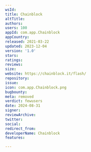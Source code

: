 ```yaml
---
wsId: 
title: Chainblock
altTitle: 
authors: 
users: 100
appId: com.app.Chainblock
appCountry: 
released: 2021-03-22
updated: 2023-12-04
version: '1.0'
stars: 
ratings: 
reviews: 
size: 
website: https://chainblock.it/flash/
repository: 
issue: 
icon: com.app.Chainblock.png
bugbounty: 
meta: removed
verdict: fewusers
date: 2024-08-31
signer: 
reviewArchive: 
twitter: 
social: 
redirect_from: 
developerName: Chainblock
features: 

---
```


